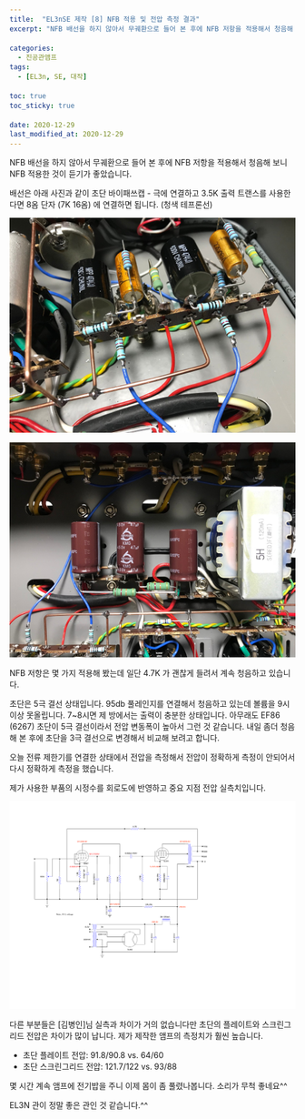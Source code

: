 ```yaml
---
title:  "EL3nSE 제작 [8] NFB 적용 및 전압 측정 결과"
excerpt: "NFB 배선을 하지 않아서 무궤환으로 들어 본 후에 NFB 저항을 적용해서 청음해 보니 NFB 적용한 것이 듣기가 좋았습니다.​"

categories:
  - 진공관앰프
tags:
  - [EL3n, SE, 대작]

toc: true
toc_sticky: true
 
date: 2020-12-29
last_modified_at: 2020-12-29
---
```

NFB 배선을 하지 않아서 무궤환으로 들어 본 후에 NFB 저항을 적용해서 청음해 보니 NFB 적용한 것이 듣기가 좋았습니다.​

배선은 아래 사진과 같이 초단 바이패쓰캡 - 극에 연결하고 3.5K 출력 트랜스를 사용한다면 8옴 단자 (7K 16옴) 에 연결하면 됩니다. (청색 테프론선)

![EL3nSE PRJ1 157](/assets/images/EL3nSE_PRJ1_157.jpg)

![EL3nSE PRJ1 158](/assets/images/EL3nSE_PRJ1_158.jpg)

NFB 저항은 몇 가지 적용해 봤는데 일단 4.7K 가 괜찮게 들려서 계속 청음하고 있습니다.

초단은 5극 결선 상태입니다. 95db 풀레인지를 연결해서 청음하고 있는데 볼륨을 9시 이상 못올립니다. 7~8시면 제 방에서는 출력이 충분한 상태입니다. 아무래도 EF86 (6267) 초단이 5극 결선이라서 전압 변동폭이 높아서 그런 것 같습니다. 내일 좀더 청음해 본 후에 초단을 3극 결선으로 변경해서 비교해 보려고 합니다.

오늘 전류 제한기를 연결한 상태에서 전압을 측정해서 전압이 정확하게 측정이 안되어서 다시 정확하게 측정을 했습니다.

제가 사용한 부품의 시정수를 회로도에 반영하고 중요 지점 전압 실측치입니다. 

![EL3nSE PRJ1 Measurement2](/assets/images/EF86-EL3N-BlackBird_measurement_2.png)

다른 부분들은 [김병인]님 실측과 차이가 거의 없습니다만 초단의 플레이트와 스크린그리드 전압은 차이가 많이 납니다. 제가 제작한 앰프의 측정치가 훨씬 높습니다.

* 초단 플레이트 전압: 91.8/90.8 vs. 64/60
* 초단 스크린그리드 전압: 121.7/122 vs. 93/88

몇 시간 계속 앰프에 전기밥을 주니 이제 몸이 좀 풀렸나봅니다. 소리가 무척 좋네요^^ 

EL3N 관이 정말 좋은 관인 것 같습니다.^^
